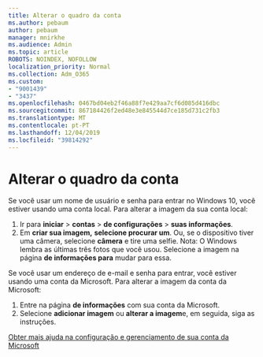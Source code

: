 ```yaml
---
title: Alterar o quadro da conta
ms.author: pebaum
author: pebaum
manager: mnirkhe
ms.audience: Admin
ms.topic: article
ROBOTS: NOINDEX, NOFOLLOW
localization_priority: Normal
ms.collection: Adm_O365
ms.custom:
- "9001439"
- "3437"
ms.openlocfilehash: 0467bd04eb2f46a88f7e429aa7cf6d085d416dbc
ms.sourcegitcommit: 867184426f2ed48e3e845544d7ce185d731c2fb3
ms.translationtype: MT
ms.contentlocale: pt-PT
ms.lasthandoff: 12/04/2019
ms.locfileid: "39814292"
---
```

# <a name="change-account-picture"></a>Alterar o quadro da conta

Se você usar um nome de usuário e senha para entrar no Windows 10, você estiver usando uma conta local. Para alterar a imagem da sua conta local:

1. Ir para **iniciar** > **contas** > **de configurações** > **suas informações**.
2. Em **criar sua imagem,** **selecione procurar um**. Ou, se o dispositivo tiver uma câmera, selecione **câmera** e tire uma selfie. 
    Nota: O Windows lembra as últimas três fotos que você usou. Selecione a imagem na página **de informações para** mudar para essa.

Se você usar um endereço de e-mail e senha para entrar, você estiver usando uma conta da Microsoft. Para alterar a imagem da conta da Microsoft:

1. Entre na página **de informações** com sua conta da Microsoft.
2. Selecione **adicionar imagem** ou **alterar a imagem**e, em seguida, siga as instruções.

[Obter mais ajuda na configuração e gerenciamento de sua conta da Microsoft](https://support.microsoft.com/products/microsoft-account?category=manage-account)